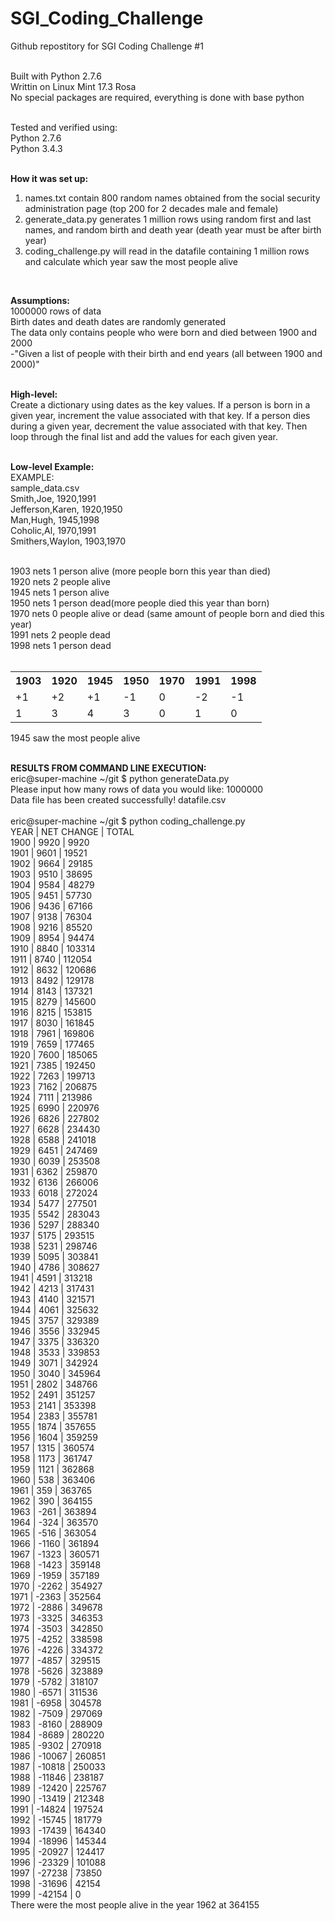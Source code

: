 # SGI_Coding_Challenge
Github repostitory for SGI Coding Challenge #1<br />
<br />

Built with Python 2.7.6<br />
Writtin on Linux Mint 17.3 Rosa<br />
No special packages are required, everything is done with base python<br />

<br />
Tested and verified using:<br />
Python 2.7.6<br />
Python 3.4.3<br />
<br />

<strong>How it was set up: </strong><br />
1) names.txt contain 800 random names obtained from the social security administration page (top 200 for 2 decades male and female) <br />
2) generate_data.py generates 1 million rows using random first and last names, and random birth and death year (death year must be after birth year)<br />
3) coding_challenge.py will read in the datafile containing 1 million rows and calculate which year saw the most people alive<br />
<br />

<strong>Assumptions:</strong><br />
1000000 rows of data<br />
Birth dates and death dates are randomly generated<br />
The data only contains people who were born and died between 1900 and 2000<br />
    -"Given a list of people with their birth and end years (all between 1900 and 2000)"<br />
<br />

<strong>High-level:</strong><br />
Create a dictionary using dates as the key values. If a person is born in a given year, increment the value associated with that key. If a person dies during a given year, decrement the value associated with that key. Then loop through the final list and add the values for each given year. <br />
<br />

<strong>Low-level Example:</strong><br />
EXAMPLE:<br />
sample_data.csv<br />
Smith,Joe,             1920,1991<br />
Jefferson,Karen,       1920,1950<br />
Man,Hugh,              1945,1998<br />
Coholic,Al,            1970,1991<br />
Smithers,Waylon,       1903,1970<br />

<br />
1903 nets 1 person alive (more people born this year than died)<br />
1920 nets 2 people alive<br />
1945 nets 1 person alive<br />
1950 nets 1 person dead(more people died this year than born)<br />
1970 nets 0 people alive or dead (same amount of people born and died this year) <br />
1991 nets 2 people dead<br />
1998 nets 1 person dead<br />
<br />
<table>
 <tr>
  <th>1903</th>
  <th>1920</th>
  <th>1945</th>
  <th>1950</th>
  <th>1970</th>
  <th>1991</th>
  <th>1998</th>
 </tr>
 <tr>
  <td>+1</td>
  <td>+2</td>
  <td>+1</td>
  <td>-1</td>
  <td>0</td>
  <td>-2</td>
  <td>-1</td>
 </tr>
 <tr>
  <td>1</td>
  <td>3</td>
  <td>4</td>
  <td>3</td>
  <td>0</td>
  <td>1</td>
  <td>0</td>
 </tr>
</table>
1945 saw the most people alive<br />
<br />

<strong>RESULTS FROM COMMAND LINE EXECUTION:</strong><br />
eric@super-machine ~/git $ python generateData.py <br />
Please input how many rows of data you would like: 1000000<br />
Data file has been created successfully! datafile.csv<br />
<br />
eric@super-machine ~/git $ python coding_challenge.py<br /> 
YEAR | NET CHANGE | TOTAL<br />
1900 | 9920 | 9920<br />
1901 | 9601 | 19521<br />
1902 | 9664 | 29185<br />
1903 | 9510 | 38695<br />
1904 | 9584 | 48279<br />
1905 | 9451 | 57730<br />
1906 | 9436 | 67166<br />
1907 | 9138 | 76304<br />
1908 | 9216 | 85520<br />
1909 | 8954 | 94474<br />
1910 | 8840 | 103314<br />
1911 | 8740 | 112054<br />
1912 | 8632 | 120686<br />
1913 | 8492 | 129178<br />
1914 | 8143 | 137321<br />
1915 | 8279 | 145600<br />
1916 | 8215 | 153815<br />
1917 | 8030 | 161845<br />
1918 | 7961 | 169806<br />
1919 | 7659 | 177465<br />
1920 | 7600 | 185065<br />
1921 | 7385 | 192450<br />
1922 | 7263 | 199713<br />
1923 | 7162 | 206875<br />
1924 | 7111 | 213986<br />
1925 | 6990 | 220976<br />
1926 | 6826 | 227802<br />
1927 | 6628 | 234430<br />
1928 | 6588 | 241018<br />
1929 | 6451 | 247469<br />
1930 | 6039 | 253508<br />
1931 | 6362 | 259870<br />
1932 | 6136 | 266006<br />
1933 | 6018 | 272024<br />
1934 | 5477 | 277501<br />
1935 | 5542 | 283043<br />
1936 | 5297 | 288340<br />
1937 | 5175 | 293515<br />
1938 | 5231 | 298746<br />
1939 | 5095 | 303841<br />
1940 | 4786 | 308627<br />
1941 | 4591 | 313218<br />
1942 | 4213 | 317431<br />
1943 | 4140 | 321571<br />
1944 | 4061 | 325632<br />
1945 | 3757 | 329389<br />
1946 | 3556 | 332945<br />
1947 | 3375 | 336320<br />
1948 | 3533 | 339853<br />
1949 | 3071 | 342924<br />
1950 | 3040 | 345964<br />
1951 | 2802 | 348766<br />
1952 | 2491 | 351257<br />
1953 | 2141 | 353398<br />
1954 | 2383 | 355781<br />
1955 | 1874 | 357655<br />
1956 | 1604 | 359259<br />
1957 | 1315 | 360574<br />
1958 | 1173 | 361747<br />
1959 | 1121 | 362868<br />
1960 | 538 | 363406<br />
1961 | 359 | 363765<br />
1962 | 390 | 364155<br />
1963 | -261 | 363894<br />
1964 | -324 | 363570<br />
1965 | -516 | 363054<br />
1966 | -1160 | 361894<br />
1967 | -1323 | 360571<br />
1968 | -1423 | 359148<br />
1969 | -1959 | 357189<br />
1970 | -2262 | 354927<br />
1971 | -2363 | 352564<br />
1972 | -2886 | 349678<br />
1973 | -3325 | 346353<br />
1974 | -3503 | 342850<br />
1975 | -4252 | 338598<br />
1976 | -4226 | 334372<br />
1977 | -4857 | 329515<br />
1978 | -5626 | 323889<br />
1979 | -5782 | 318107<br />
1980 | -6571 | 311536<br />
1981 | -6958 | 304578<br />
1982 | -7509 | 297069<br />
1983 | -8160 | 288909<br />
1984 | -8689 | 280220<br />
1985 | -9302 | 270918<br />
1986 | -10067 | 260851<br />
1987 | -10818 | 250033<br />
1988 | -11846 | 238187<br />
1989 | -12420 | 225767<br />
1990 | -13419 | 212348<br />
1991 | -14824 | 197524<br />
1992 | -15745 | 181779<br />
1993 | -17439 | 164340<br />
1994 | -18996 | 145344<br />
1995 | -20927 | 124417<br />
1996 | -23329 | 101088<br />
1997 | -27238 | 73850<br />
1998 | -31696 | 42154<br />
1999 | -42154 | 0<br />
There were the most people alive in the year 1962 at 364155<br />
